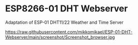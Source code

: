 # ESP8266-01 DHT Webserver
Adaptation of ESP-01 DHT11/22 Weather and Time Server

https://raw.githubusercontent.com/mikkomikael/ESP-01-DHT-Webserver/main/screenshot/Screenshot_browser.jpg

